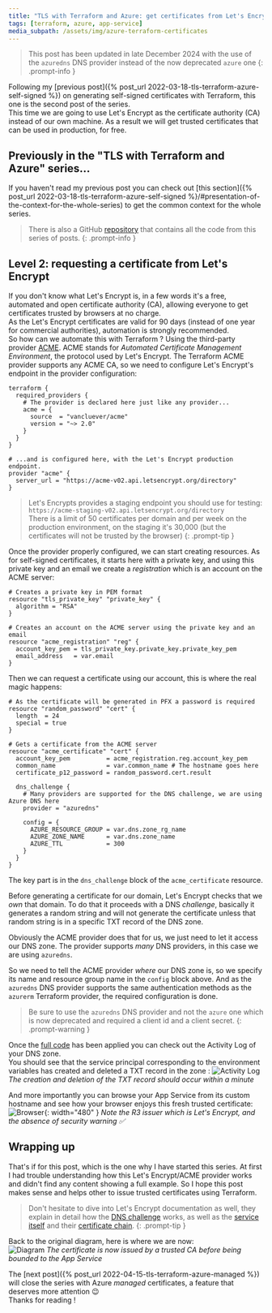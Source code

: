 ```yaml
---
title: "TLS with Terraform and Azure: get certificates from Let's Encrypt"
tags: [terraform, azure, app-service]
media_subpath: /assets/img/azure-terraform-certificates
---
```


> This post has been updated in late December 2024 with the use of the `azuredns` DNS provider instead of the now deprecated `azure` one
{: .prompt-info }

Following my [previous post]({% post_url 2022-03-18-tls-terraform-azure-self-signed %}) on generating self-signed certificates with Terraform, this one is the second post of the series.  
This time we are going to use Let's Encrypt as the certificate authority (CA) instead of our own machine. As a result we will get trusted certificates that can be used in production, for free.


## Previously in the "TLS with Terraform and Azure" series...

If you haven't read my previous post you can check out [this section]({% post_url 2022-03-18-tls-terraform-azure-self-signed %}/#presentation-of-the-context-for-the-whole-series) to get the common context for the whole series.  
> There is also a GitHub [repository](https://github.com/xaviermignot/terraform-certificates) that contains all the code from this series of posts.
{: .prompt-info }


## Level 2: requesting a certificate from Let's Encrypt

If you don't know what Let's Encrypt is, in a few words it's a free, automated and open certificate authority (CA), allowing everyone to get certificates trusted by browsers at no charge.  
As the Let's Encrypt certificates are valid for 90 days (instead of one year for commercial authorities), automation is strongly recommended.  
So how can we automate this with Terraform ? Using the third-party provider [ACME](https://registry.terraform.io/providers/vancluever/acme/latest/docs). ACME stands for *Automated Certificate Management Environment*, the protocol used by Let's Encrypt. The Terraform ACME provider supports any ACME CA, so we need to configure Let's Encrypt's endpoint in the provider configuration:
```hcl
terraform {
  required_providers {
    # The provider is declared here just like any provider...
    acme = {
      source  = "vancluever/acme"
      version = "~> 2.0"
    }
  }
}

# ...and is configured here, with the Let's Encrypt production endpoint.
provider "acme" {
  server_url = "https://acme-v02.api.letsencrypt.org/directory"
}
```

> Let's Encrypts provides a staging endpoint you should use for testing: `https://acme-staging-v02.api.letsencrypt.org/directory`  
There is a limit of 50 certificates per domain and per week on the production environment, on the staging it's 30,000 (but the certificates will not be trusted by the browser)
{: .prompt-tip }  

Once the provider properly configured, we can start creating resources. As for self-signed certificates, it starts here with a private key, and using this private key and an email we create a *registration* which is an account on the ACME server:
```hcl
# Creates a private key in PEM format
resource "tls_private_key" "private_key" {
  algorithm = "RSA"
}

# Creates an account on the ACME server using the private key and an email
resource "acme_registration" "reg" {
  account_key_pem = tls_private_key.private_key.private_key_pem
  email_address   = var.email
}
```

Then we can request a certificate using our account, this is where the real magic happens:
```hcl
# As the certificate will be generated in PFX a password is required
resource "random_password" "cert" {
  length  = 24
  special = true
}

# Gets a certificate from the ACME server
resource "acme_certificate" "cert" {
  account_key_pem          = acme_registration.reg.account_key_pem
  common_name              = var.common_name # The hostname goes here
  certificate_p12_password = random_password.cert.result

  dns_challenge {
    # Many providers are supported for the DNS challenge, we are using Azure DNS here
    provider = "azuredns"

    config = {
      AZURE_RESOURCE_GROUP = var.dns.zone_rg_name
      AZURE_ZONE_NAME      = var.dns.zone_name
      AZURE_TTL            = 300
    }
  }
}
```
The key part is in the `dns_challenge` block of the `acme_certificate` resource.  

Before generating a certificate for our domain, Let's Encrypt checks that we *own* that domain. To do that it proceeds with a DNS *challenge*, basically it generates a random string and will not generate the certificate unless that random string is in a specific TXT record of the DNS zone.  

Obviously the ACME provider does that for us, we just need to let it access our DNS zone. The provider supports *many* DNS providers, in this case we are using `azuredns`.  

So we need to tell the ACME provider *where* our DNS zone is, so we specify its name and resource group name in the `config` block above. And as the `azuredns` DNS provider supports the same authentication methods as the `azurerm` Terraform provider, the required configuration is done.  

> Be sure to use the `azuredns` DNS provider and not the `azure` one which is now deprecated and required a client id and a client secret.
{: .prompt-warning }

Once the [full code](https://github.com/xaviermignot/terraform-certificates/blob/main/02_acme/main.tf) has been applied you can check out the Activity Log of your DNS zone.  
You should see that the service principal corresponding to the environment variables has created and deleted a TXT record in the zone :
![Activity Log](/03-lets-encrypt-activity-log.webp) _The creation and deletion of the TXT record should occur within a minute_

And more importantly you can browse your App Service from its custom hostname and see how your browser enjoys this fresh trusted certificate:  
![Browser](/03-lets-encrypt-browser.webp){: width="480" } _Note the R3 issuer which is Let's Encrypt, and the absence of security warning ✅_


## Wrapping up

That's if for this post, which is the one why I have started this series. At first I had trouble understanding how this Let's Encrypt/ACME provider works and didn't find any content showing a full example. 
So I hope this post makes sense and helps other to issue trusted certificates using Terraform.  

> Don't hesitate to dive into Let's Encrypt documentation as well, they explain in detail how the [DNS challenge](https://letsencrypt.org/docs/challenge-types/#dns-01-challenge) works, as well as the [service itself](https://letsencrypt.org/how-it-works/) and their [certificate chain](https://letsencrypt.org/certificates/).
{: .prompt-tip }

Back to the original diagram, here is where we are now:  
![Diagram](/03-lets-encrypt.webp) _The certificate is now issued by a trusted CA before being bounded to the App Service_

The [next post]({% post_url 2022-04-15-tls-terraform-azure-managed %}) will close the series with Azure *managed* certificates, a feature that deserves more attention 😉  
Thanks for reading !